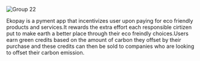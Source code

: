 
![Group 22](https://github.com/user-attachments/assets/1b92449f-2633-40b2-aa26-21bf831a616a)

Ekopay is a pyment app that incentivizes user upon paying for eco friendly products and services.It rewards the extra effort each responsible cirtizen put to make earth a better place through 
their eco freindly choices.Users earn green credits based on the amount of carbon they offset by their purchase and these credits can then be sold to companies who are looking to offset their carbon emission.


